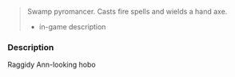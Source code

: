> Swamp pyromancer. Casts fire spells and wields a hand axe.
>- in-game description

### Description

Raggidy Ann-looking hobo
